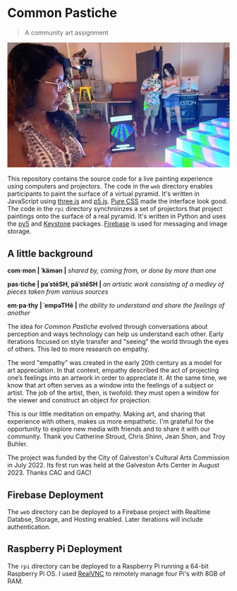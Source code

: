 # Common Pastiche
> A community art assignment

![A person displaying a drawing of a pyramid on a tablet. They are standing in front of a pyramid with their drawing projected onto its surface.](common_pastiche.jpeg)

This repository contains the source code for a live painting experience using computers and projectors. The code in the `web` directory enables participants to paint the surface of a virtual pyramid. It's written in JavaScript using [three.js](https://threejs.org/) and [p5.js](https://p5js.org/). [Pure CSS](https://purecss.io/) made the interface look good. The code in the `rpi` directory synchroinzes a set of projectors that project paintings onto the surface of a real pyramid. It's written in Python and uses the [py5](https://py5coding.org/) and [Keystone](https://github.com/davidbouchard/keystone) packages. [Firebase](https://firebase.google.com/) is used for messaging and image storage.

## A little background

**com·mon | ˈkämən |** *shared by, coming from, or done by more than one*

**pas·tiche | paˈstēSH, päˈstēSH |** *an artistic work consisting of a medley of pieces taken from various sources*

**em·pa·thy | ˈempəTHē |** *the ability to understand and share the feelings of another*

The idea for *Common Pastiche* evolved through conversations about perception and ways technology can help us understand each other. Early iterations focused on style transfer and "seeing" the world through the eyes of others. This led to more research on empathy.

The word "empathy" was created in the early 20th century as a model for art appreciation. In that context, empathy described the act of projecting one’s feelings into an artwork in order to appreciate it. At the same time, we know that art often serves as a window into the feelings of a subject or artist. The job of the artist, then, is twofold: they must open a window for the viewer and construct an object for projection.

This is our little meditation on empathy. Making art, and sharing that experience with others, makes us more empathetic. I'm grateful for the opportunity to explore new media with friends and to share it with our community. Thank you Catherine Stroud, Chris Shinn, Jean Shon, and Troy Buhler.

The project was funded by the City of Galveston's Cultural Arts Commission in July 2022. Its first run was held at the Galveston Arts Center in August 2023. Thanks CAC and GAC!

## Firebase Deployment

The `web` directory can be deployed to a Firebase project with Realtime Databse, Storage, and Hosting enabled. Later iterations will include authentication.

## Raspberry Pi Deployment

The `rpi` directory can be deployed to a Raspberry Pi running a 64-bit Raspberry Pi OS. I used [RealVNC](https://www.realvnc.com/en/) to remotely manage four Pi's with 8GB of RAM.

